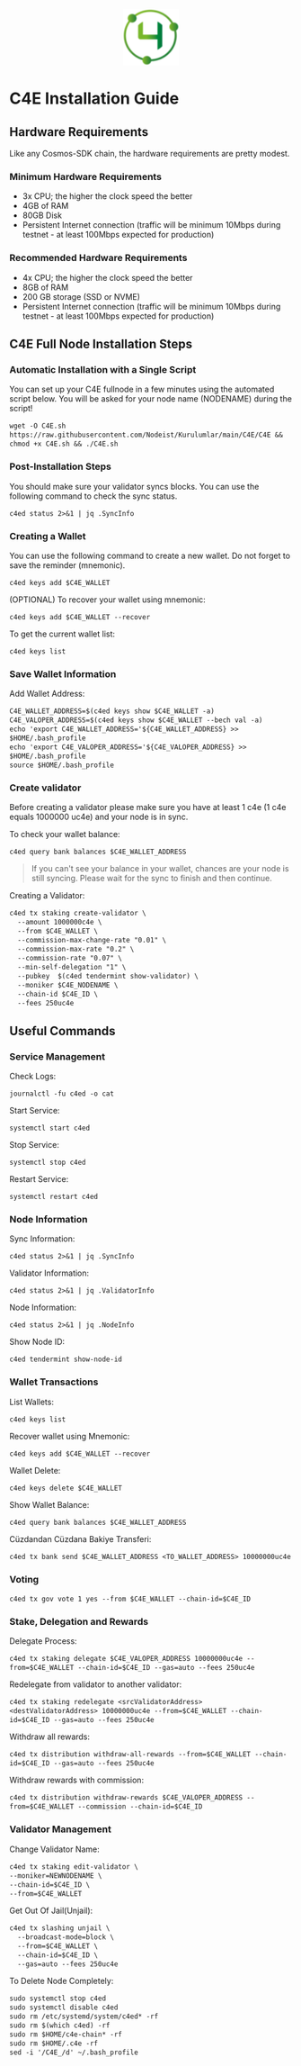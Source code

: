 <p align="center">
  <img height="100" height="auto" src="https://raw.githubusercontent.com/Nodeist/Kurulumlar/main/logos/c4e.png">
</p>

# C4E Installation Guide
## Hardware Requirements
Like any Cosmos-SDK chain, the hardware requirements are pretty modest.

### Minimum Hardware Requirements
  - 3x CPU; the higher the clock speed the better
  - 4GB of RAM
  - 80GB Disk
  - Persistent Internet connection (traffic will be minimum 10Mbps during testnet - at least 100Mbps expected for production)

### Recommended Hardware Requirements
  - 4x CPU; the higher the clock speed the better
  - 8GB of RAM
  - 200 GB storage (SSD or NVME)
  - Persistent Internet connection (traffic will be minimum 10Mbps during testnet - at least 100Mbps expected for production)

## C4E Full Node Installation Steps
### Automatic Installation with a Single Script
You can set up your C4E fullnode in a few minutes using the automated script below.
You will be asked for your node name (NODENAME) during the script!

```
wget -O C4E.sh https://raw.githubusercontent.com/Nodeist/Kurulumlar/main/C4E/C4E && chmod +x C4E.sh && ./C4E.sh
```

### Post-Installation Steps

You should make sure your validator syncs blocks.
You can use the following command to check the sync status.
```
c4ed status 2>&1 | jq .SyncInfo
```

### Creating a Wallet
You can use the following command to create a new wallet. Do not forget to save the reminder (mnemonic).
```
c4ed keys add $C4E_WALLET
```

(OPTIONAL) To recover your wallet using mnemonic:
```
c4ed keys add $C4E_WALLET --recover
```

To get the current wallet list:
```
c4ed keys list
```

### Save Wallet Information
Add Wallet Address:
```
C4E_WALLET_ADDRESS=$(c4ed keys show $C4E_WALLET -a)
C4E_VALOPER_ADDRESS=$(c4ed keys show $C4E_WALLET --bech val -a)
echo 'export C4E_WALLET_ADDRESS='${C4E_WALLET_ADDRESS} >> $HOME/.bash_profile
echo 'export C4E_VALOPER_ADDRESS='${C4E_VALOPER_ADDRESS} >> $HOME/.bash_profile
source $HOME/.bash_profile
```


### Create validator
Before creating a validator please make sure you have at least 1 c4e (1 c4e equals 1000000 uc4e) and your node is in sync.

To check your wallet balance:
```
c4ed query bank balances $C4E_WALLET_ADDRESS
```
> If you can't see your balance in your wallet, chances are your node is still syncing. Please wait for the sync to finish and then continue.

Creating a Validator:
```
c4ed tx staking create-validator \
  --amount 1000000c4e \
  --from $C4E_WALLET \
  --commission-max-change-rate "0.01" \
  --commission-max-rate "0.2" \
  --commission-rate "0.07" \
  --min-self-delegation "1" \
  --pubkey  $(c4ed tendermint show-validator) \
  --moniker $C4E_NODENAME \
  --chain-id $C4E_ID \
  --fees 250uc4e
```



## Useful Commands
### Service Management
Check Logs:
```
journalctl -fu c4ed -o cat
```

Start Service:
```
systemctl start c4ed
```

Stop Service:
```
systemctl stop c4ed
```

Restart Service:
```
systemctl restart c4ed
```

### Node Information
Sync Information:
```
c4ed status 2>&1 | jq .SyncInfo
```

Validator Information:
```
c4ed status 2>&1 | jq .ValidatorInfo
```

Node Information:
```
c4ed status 2>&1 | jq .NodeInfo
```

Show Node ID:
```
c4ed tendermint show-node-id
```

### Wallet Transactions
List Wallets:
```
c4ed keys list
```

Recover wallet using Mnemonic:
```
c4ed keys add $C4E_WALLET --recover
```

Wallet Delete:
```
c4ed keys delete $C4E_WALLET
```

Show Wallet Balance:
```
c4ed query bank balances $C4E_WALLET_ADDRESS
```

Cüzdandan Cüzdana Bakiye Transferi:
```
c4ed tx bank send $C4E_WALLET_ADDRESS <TO_WALLET_ADDRESS> 10000000uc4e
```

### Voting
```
c4ed tx gov vote 1 yes --from $C4E_WALLET --chain-id=$C4E_ID
```

### Stake, Delegation and Rewards
Delegate Process:
```
c4ed tx staking delegate $C4E_VALOPER_ADDRESS 10000000uc4e --from=$C4E_WALLET --chain-id=$C4E_ID --gas=auto --fees 250uc4e
```

Redelegate from validator to another validator:
```
c4ed tx staking redelegate <srcValidatorAddress> <destValidatorAddress> 10000000uc4e --from=$C4E_WALLET --chain-id=$C4E_ID --gas=auto --fees 250uc4e
```

Withdraw all rewards:
```
c4ed tx distribution withdraw-all-rewards --from=$C4E_WALLET --chain-id=$C4E_ID --gas=auto --fees 250uc4e
```

Withdraw rewards with commission:
```
c4ed tx distribution withdraw-rewards $C4E_VALOPER_ADDRESS --from=$C4E_WALLET --commission --chain-id=$C4E_ID
```

### Validator Management
Change Validator Name:
```
c4ed tx staking edit-validator \
--moniker=NEWNODENAME \
--chain-id=$C4E_ID \
--from=$C4E_WALLET
```

Get Out Of Jail(Unjail):
```
c4ed tx slashing unjail \
  --broadcast-mode=block \
  --from=$C4E_WALLET \
  --chain-id=$C4E_ID \
  --gas=auto --fees 250uc4e
```

To Delete Node Completely:
```
sudo systemctl stop c4ed
sudo systemctl disable c4ed
sudo rm /etc/systemd/system/c4ed* -rf
sudo rm $(which c4ed) -rf
sudo rm $HOME/c4e-chain* -rf
sudo rm $HOME/.c4e -rf
sed -i '/C4E_/d' ~/.bash_profile
```
